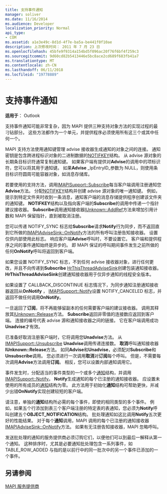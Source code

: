 ```yaml
---
title: 支持事件通知
manager: soliver
ms.date: 11/16/2014
ms.audience: Developer
localization_priority: Normal
api_type:
- COM
ms.assetid: a1e3e49c-8d1d-4f7e-ba5a-be441f0f10ae
description: 上次修改时间： 2011 年 7 月 23 日
ms.openlocfilehash: 45bfe9f9314a154bd5f096ac20f76f6bf4f259c3
ms.sourcegitcommit: 9d60cd82b5413446e5bc8ace2cd689f683fb41a7
ms.translationtype: MT
ms.contentlocale: zh-CN
ms.lasthandoff: 06/11/2018
ms.locfileid: "19778889"
---
```

# <a name="supporting-event-notification"></a>支持事件通知

  
  
**适用于**： Outlook 
  
支持事件通知可能非常复杂，因为 MAPI 提供三种支持对象方法的实现过程的最刁钻部分。 这些方法都作为一个单元，并提供程序必须使用所有这三个或其中任何一个。
  
MAPI 支持方法使用通知键管理 advise 接收器生成通知的对象之间的连接。 通知密钥是包含跨进程标识对象的二进制数据的[NOTIFKEY](notifkey.md)结构。 从 advise 源对象的长期条目标识符通常复制通知键。 如果客户端有提供对**Advise**的调用中的项标识符，您可以将其用于通知键。 如果**Advise** _lpEntryID_参数为 NULL，则使用条目标识符圆周可能容器对象，如消息存储库。 
  
若要使用的支持方法，调用[IMAPISupport::Subscribe](imapisupport-subscribe.md)每当客户端调用注册通知您**Advise**方法。 分配[NOTIFKEY](notifkey.md)结构并创建 advise 源对象的唯一通知键。 例如，提示到特定文件夹时收到一条消息，通知客户端的消息存储提供程序创建该文件夹的通知键。 **NOTIFKEY**结构以及指向客户端的**Subscribe**的调用中传递一个指针建议接收器。 **Subscribe**调用通知接收器[IUnknown::AddRef](http://msdn.microsoft.com/library/b4316efd-73d4-4995-b898-8025a316ba63%28Office.15%29.aspx)方法来增加引用计数和 MAPI 保留指针，直到被取消注册。 
  
您可以传递 NOTIFY_SYNC 标志给**Subscribe**请求**Notify**行为同步，而不返回直到它所做的[IMAPIAdviseSink::OnNotify](imapiadvisesink-onnotify.md)方法的所有呼叫注册告知接收器。 设置仅供内部使用此标志。 响应客户端**Advise**呼叫时，不要设置它。 客户端和提供程序之间的事件通知始终是异步的。 即 MAPI 保证的呼叫期间事件发生之前所做的任何**OnNotify**呼叫将返回到客户端。 
  
如果您设置 NOTIFY_SYNC 标志，不到任何 advise 接收器对象，进行任何更改，并且不向传递到**Subscribe** [HrThisThreadAdviseSink](hrthisthreadadvisesink.md)创建包装通知接收器。 **HrThisThreadAdviseSink**创建通知接收器用于仅异步通知的线程安全版本。 
  
如果设置了 CALLBACK_DISCONTINUE 标志情况下，为同步通知注册通知接收器返回从**OnNotify** ， [IMAPISupport::Notify](imapisupport-notify.md)设置 NOTIFY_CANCELED 标志，并返回不做任何调用**OnNotify**。 
  
一旦返回了**订阅**，将不再能够留副本的任何需要客户端的建议接收器。 调用其释放其[IUnknown::Release](http://msdn.microsoft.com/library/4b494c6f-f0ee-4c35-ae45-ed956f40dc7a%28Office.15%29.aspx)方法。 **Subscribe**返回非零值的连接数应返回到客户端。 连接的编号代表 advise 源和通知接收器之间的链接。 它在客户端调用成功**Unadvise**才有效。 
  
已准备好取消注册客户端时，它将调用您**Unadvise**方法。 从[IMAPISupport::Unsubscribe](imapisupport-unsubscribe.md) **Unadvise**调用传递连接数。 **取消**呼叫通知接收器**IUnknown::Release**方法。 如同**Advise**和**Unadvise**，必须配对**Subscribe**和**Unsubscribe**调用。 您必须进行一次调用**取消**对**订阅**每个呼叫。 但是，不需要每次调用**Advise**方法调用**订阅**。 相反，您可以设置内部通知调用它。 
  
事件发生时，分配适当的事件类型的一个或多个[通知](notification.md)结构，并调用[IMAPISupport::Notify](imapisupport-notify.md)。 **Notify**生成通知的每个已注册的通知接收器。 应设置未使用的所有成员的[通知](notification.md)结构为零。 此方法用于初始化**通知**结构可帮助更快，并减少出错**OnNotify**实现创建较短的客户端。 
  
请注意，单独的**通知**结构所必需的每个事件，即使的相同类型的多个事件。 例如，如果五个行添加到表三个客户端注册的特定表的表通知，您必须为**Notify**呼叫创建五个**OBJECT_NOTIFICATION**结构。 批处理通知如这比调用**Notify**五次更好的性能结果。 对于每个**通知**调用，MAPI 调用的每个已注册的通知接收器[IMAPIAdviseSink::OnNotify](imapiadvisesink-onnotify.md)方法。 如果有无注册告知接收器，MAPI 忽略呼叫。 
  
发送批处理的通知的服务提供商必须订购它们，以便他们可以到最后一解释从第一个通知。 这种排序时，尤其是必要通知批处理包含一系列事件，如 TABLE_ROW_ADDED 与指的是以前行中的同一批次中的另一个事件已添加的一个事件。
  
## <a name="see-also"></a>另请参阅



[MAPI 服务提供商](mapi-service-providers.md)

